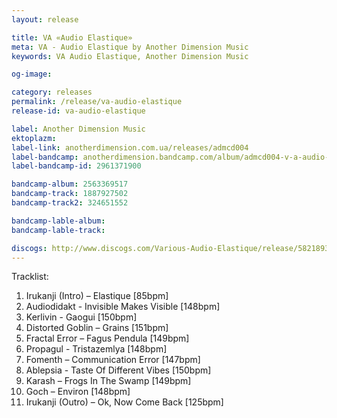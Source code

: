 ```yaml
---
layout: release

title: VA «Audio Elastique»
meta: VA - Audio Elastique by Another Dimension Music
keywords: VA Audio Elastique, Another Dimension Music

og-image: 

category: releases
permalink: /release/va-audio-elastique
release-id: va-audio-elastique

label: Another Dimension Music
ektoplazm: 
label-link: anotherdimension.com.ua/releases/admcd004
label-bandcamp: anotherdimension.bandcamp.com/album/admcd004-v-a-audio-elastique-sale
label-bandcamp-id: 2961371900

bandcamp-album: 2563369517
bandcamp-track: 1887927502
bandcamp-track2: 324651552

bandcamp-lable-album: 
bandcamp-lable-track: 

discogs: http://www.discogs.com/Various-Audio-Elastique/release/5821893
---
```


Tracklist:

01. Irukanji (Intro) – Elastique [85bpm]
02. Audiodidakt - Invisible Makes Visible [148bpm]
03. Kerlivin - Gaogui [150bpm]
04. Distorted Goblin – Grains [151bpm]
05. Fractal Error – Fagus Pendula [149bpm]
06. Propagul - Tristazemlya [148bpm]
07. Fomenth – Communication Error [147bpm]
08. Ablepsia - Taste Of Different Vibes [150bpm]
09. Karash – Frogs In The Swamp [149bpm]
10. Goch – Environ [148bpm]
11. Irukanji (Outro) – Ok, Now Come Back [125bpm]

<!-- <iframe width="100%" height="166" scrolling="no" frameborder="no" src="https://w.soundcloud.com/player/?url=https%3A//api.soundcloud.com/tracks/179596651&amp;color=ff5500&amp;auto_play=false&amp;hide_related=false&amp;show_comments=true&amp;show_user=true&amp;show_reposts=false"></iframe> -->

<!-- <div class="embed-responsive embed-responsive-4by3">
	<iframe class="embed-responsive-item" src="//coub.com/embed/3hy04?muted=false&autostart=false&originalSize=false&hideTopBar=false&startWithHD=true"></iframe>
</div> -->

